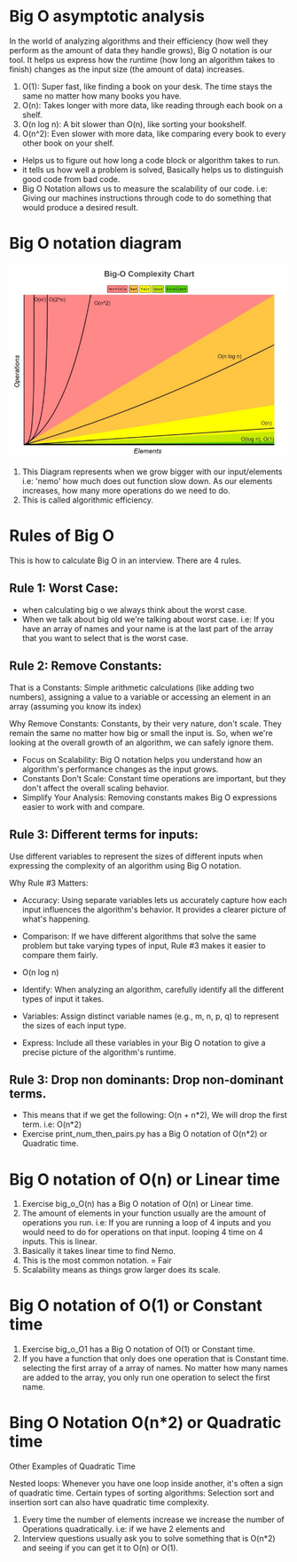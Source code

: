 # Big O asymptotic analysis

In the world of analyzing algorithms and their efficiency (how well they perform as the amount of data they handle grows), Big O notation is our tool. It helps us express how the runtime (how long an algorithm takes to finish) changes as the input size (the amount of data) increases.

1.  O(1): Super fast, like finding a book on your desk. The time stays the same no matter how many books you have.
2.  O(n): Takes longer with more data, like reading through each book on a shelf.
3.  O(n log n): A bit slower than O(n), like sorting your bookshelf.
4.  O(n^2): Even slower with more data, like comparing every book to every other book on your shelf.

- Helps us to figure out how long a code block or algorithm takes to run.
- it tells us how well a problem is solved, Basically helps
  us to distinguish good code from bad code.
- Big O Notation allows us to measure the scalability of our code.
  i.e: Giving our machines instructions through code to do something
  that would produce a desired result.

# Big O notation diagram

![This is a diagram Big O notation ](./images/Big_O.jpeg)

1.  This Diagram represents when we grow bigger with our input/elements i.e: 'nemo'
    how much does out function slow down. As our elements increases, how many more operations do we need to do.
2.  This is called algorithmic efficiency.

# Rules of Big O

This is how to calculate Big O in an interview. There are 4 rules.

## Rule 1: Worst Case:

- when calculating big o we always think about the worst case.
- When we talk about big old we're talking about worst case.
  i.e: If you have an array of names and your name is at the last part of the array that you want to select that is the worst case.

## Rule 2: Remove Constants:

That is a Constants:
Simple arithmetic calculations (like adding two numbers), assigning a value to a variable or accessing an element in an array (assuming you know its index)

Why Remove Constants:
Constants, by their very nature, don't scale. They remain the same no matter how big or small the input is. So, when we're looking at the overall growth of an algorithm, we can safely ignore them.

- Focus on Scalability: Big O notation helps you understand how an algorithm's performance changes as the input grows.
- Constants Don't Scale: Constant time operations are important, but they don't affect the overall scaling behavior.
- Simplify Your Analysis: Removing constants makes Big O expressions easier to work with and compare.

## Rule 3: Different terms for inputs:

Use different variables to represent the sizes of different inputs when expressing the complexity of an algorithm using Big O notation.

Why Rule #3 Matters:

- Accuracy: Using separate variables lets us accurately capture how each input influences the algorithm's behavior.
  It provides a clearer picture of what's happening.
- Comparison: If we have different algorithms that solve the same problem but take varying types of input,
  Rule #3 makes it easier to compare them fairly.
- O(n log n)

- Identify: When analyzing an algorithm, carefully identify all the different types of input it takes.
- Variables: Assign distinct variable names (e.g., m, n, p, q) to represent the sizes of each input type.
- Express: Include all these variables in your Big O notation to give a precise picture of the algorithm's runtime.

## Rule 3: Drop non dominants: Drop non-dominant terms.

- This means that if we get the following: O(n + n\*2), We will drop the first term. i.e: O(n\*2)
- Exercise print_num_then_pairs.py has a Big O notation of O(n\*2) or Quadratic time.

# Big O notation of O(n) or Linear time

1.  Exercise big_o_O(n) has a Big O notation of O(n) or Linear time.
2.  The amount of elements in your function usually are the amount of operations you run.
    i.e: If you are running a loop of 4 inputs and you would need to do for operations on that input. looping 4 time on 4 inputs. This is linear.
3.  Basically it takes linear time to find Nemo.
4.  This is the most common notation. = Fair
5.  Scalability means as things grow larger does its scale.

# Big O notation of O(1) or Constant time

1.  Exercise big_o_O1 has a Big O notation of O(1) or Constant time.
2.  If you have a function that only does one operation that is Constant time.
    selecting the first array of a array of names. No matter how many names are added to the array, you only run one operation to select the first name.

# Bing O Notation O(n\*2) or Quadratic time

Other Examples of Quadratic Time

Nested loops: Whenever you have one loop inside another, it's often a sign of quadratic time.
Certain types of sorting algorithms: Selection sort and insertion sort can also have quadratic time complexity.

1.  Every time the number of elements increase we increase the number of Operations quadratically.
    i.e: if we have 2 elements and
2.  Interview questions usually ask you to solve something that is O(n\*2) and seeing if you can get it to O(n) or O(1).
